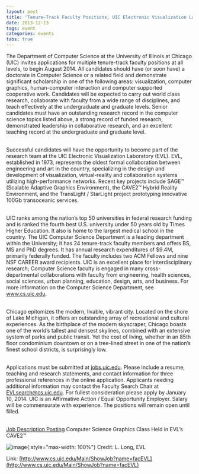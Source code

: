 ```yaml
---
layout: post
title: 'Tenure-Track Faculty Positions, UIC Electronic Visualization Laboratory'
date: 2013-12-13
tags: event
categories: events
tabs: true
---
```


The Department of Computer Science at the University of Illinois at Chicago (UIC) invites applications for multiple tenure-track faculty positions at all levels, to begin August 2014. All candidates should have (or soon have) a doctorate in Computer Science or a related field and demonstrate significant scholarship in one of the following areas: visualization, computer graphics, human-computer interaction and computer supported cooperative work. Candidates will be expected to carry out world class research, collaborate with faculty from a wide range of disciplines, and teach effectively at the undergraduate and graduate levels. Senior candidates must have an outstanding research record in the computer science topics listed above, a strong record of funded research, demonstrated leadership in collaborative research, and an excellent teaching record at the undergraduate and graduate level.<br><br>

Successful candidates will have the opportunity to become part of the research team at the UIC Electronic Visualization Laboratory (EVL). EVL, established in 1973, represents the oldest formal collaboration between engineering and art in the country, specializing in the design and development of visualization, virtual-reality and collaboration systems utilizing high-performance networks. Recent key projects include SAGE&trade; (Scalable Adaptive Graphics Environment), the CAVE2&trade; Hybrid Reality Environment, and the TransLight / StarLight project prototyping innovative 100Gb transoceanic services.<br><br>

UIC ranks among the nation&rsquo;s top 50 universities in federal research funding and is ranked the fourth best U.S. university under 50 years old by Times Higher Education. It also is home to the largest medical school in the country. The UIC Computer Science Department is a leading department within the University; it has 24 tenure-track faculty members and offers BS, MS and PhD degrees. It has annual research expenditures of $9.4M, primarily federally funded. The faculty includes two ACM Fellows and nine NSF CAREER award recipients. UIC is an excellent place for interdisciplinary research; Computer Science faculty is engaged in many cross-departmental collaborations with faculty from engineering, health sciences, social sciences, urban planning, education, design, arts, and business. For more information on the Computer Science Department, see <a href="http://www.cs.uic.edu">www.cs.uic.edu</a>.<br><br>

Chicago epitomizes the modern, livable, vibrant city. Located on the shore of Lake Michigan, it offers an outstanding array of recreational and cultural experiences. As the birthplace of the modern skyscraper, Chicago boasts one of the world&rsquo;s tallest and densest skylines, combined with an extensive system of parks and public transit. Yet the cost of living, whether in an 85th floor condominium downtown or on a tree-lined street in one of the nation&rsquo;s finest school districts, is surprisingly low.<br><br>

Applications must be submitted at <a href="http://jobs.uic.edu">jobs.uic.edu</a>. Please include a resume, teaching and research statements, and contact information for three professional references in the online application. Applicants needing additional information may contact the Faculty Search Chair at EVLsearch@cs.uic.edu. For fullest consideration please apply by January 10, 2014. UIC is an Affirmative Action / Equal Opportunity Employer. Salary will be commensurate with experience. The positions will remain open until filled.<br><br>

<a href="http://www.cs.uic.edu/Main/ShowJob?name=facEVL">Job Description Posting</a>
Computer Science Graphics Class Held in EVL&rsquo;s CAVE2&trade;

![image](https://www.evl.uic.edu/output/originals/2013graphicclass_cave2_sm.png-srcw.jpg){:style="max-width: 100%"}
Credit: L. Long, EVL


Link: [http://www.cs.uic.edu/Main/ShowJob?name=facEVL](http://www.cs.uic.edu/Main/ShowJob?name=facEVL)
